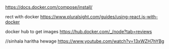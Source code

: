 https://docs.docker.com/compose/install/

rect with docker
https://www.pluralsight.com/guides/using-react.js-with-docker

docker hub to get images
https://hub.docker.com/_/node?tab=reviews

//sinhala  haritha hewage
https://www.youtube.com/watch?v=13xWZH7hYBg